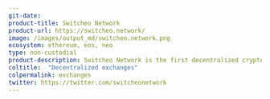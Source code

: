 ```yaml
---
git-date:
product-title: Switcheo Network
product-url: https://switcheo.network/
image: /images/output_md/switcheo.network.png
ecosystem: ethereum, eos, neo
type: non-custodial
product-description: Switcheo Network is the first decentralized cryptocurrency exchange on the NEO blockchain allows cross-chain swapping and trading of EOS, Ethereum and NEO tokens. [Interview with John Wong, VP of Engineering at Switcheo](/switcheo-network).
coltitle:  "Decentralized exchanges"
colpermalink: exchanges
twitter: https://twitter.com/switcheonetwork
---
```

